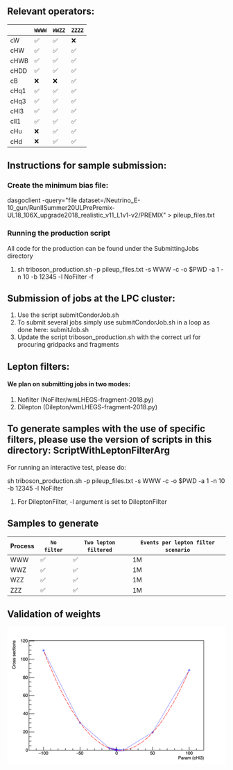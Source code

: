 
## Relevant operators:

|                    | `WWWW` | `WWZZ` | `ZZZZ`  | 
|--------------------|--------|--------|---------|
| cW                 | ✅     | ✅     | ❌      |
| cHW                | ✅     | ✅     | ✅      | 
| cHWB               | ✅     | ✅     | ✅      |
| cHDD               | ✅     | ✅     | ✅      |
| cB                 | ❌     | ❌     | ✅      |
| cHq1               | ✅     | ✅     | ✅      |
| cHq3               | ✅     | ✅     | ✅      |
| cHl3               | ✅     | ✅     | ✅      |
| cll1               | ✅     | ✅     | ✅      |
| cHu                | ❌     | ✅     | ✅      |
| cHd                | ❌     | ✅     | ✅      |

## Instructions for sample submission:

### Create the minimum bias file: 

dasgoclient -query="file dataset=/Neutrino_E-10_gun/RunIISummer20ULPrePremix-UL18_106X_upgrade2018_realistic_v11_L1v1-v2/PREMIX" > pileup_files.txt

### Running the production script

All code for the production can be found under the SubmittingJobs directory

1. sh triboson_production.sh -p pileup_files.txt -s WWW -c -o $PWD -a 1 -n 10 -b 12345 -l NoFilter -f

## Submission of jobs at the LPC cluster:

1. Use the script submitCondorJob.sh
2. To submit several jobs simply use submitCondorJob.sh in a loop as done here: submitJob.sh
3. Update the script triboson_production.sh with the correct url for procuring gridpacks and fragments

## Lepton filters:

#### We plan on submitting jobs in two modes:

1. Nofilter (NoFilter/wmLHEGS-fragment-2018.py)
2. Dilepton (Dilepton/wmLHEGS-fragment-2018.py)

## To generate samples with the use of specific filters, please use the version of scripts in this directory: ScriptWithLeptonFilterArg

For running an interactive test, please do:

sh triboson_production.sh -p pileup_files.txt -s WWW -c -o $PWD -a 1 -n 10 -b 12345 -l NoFilter

1. For DileptonFilter, -l argument is set to DileptonFilter

## Samples to generate


| Process            | `No filter` | `Two lepton filtered` |   `Events per lepton filter scenario` |
|--------------------|-------------|-----------------------|---------------------------------------|
| WWW                | ✅          | ✅                    |             1M		           |	
| WWZ                | ✅          | ✅                    |             1M	                   |
| WZZ                | ✅          | ✅                    |             1M		           |
| ZZZ                | ✅          | ✅                    |             1M	                   |

## Validation of weights

![Image](cHl3.png)
